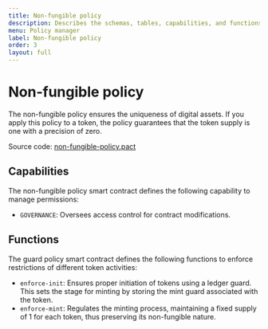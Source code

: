 ```yaml
---
title: Non-fungible policy
description: Describes the schemas, tables, capabilities, and functions defined in the non-fungible policy.
menu: Policy manager
label: Non-fungible policy
order: 3
layout: full
---
```


# Non-fungible policy

The non-fungible policy ensures the uniqueness of digital assets.
If you apply this policy to a token, the policy guarantees that the token supply is one with a precision of zero.

Source code: [non-fungible-policy.pact](https://github.com/kadena-io/marmalade/blob/main/pact/concrete-policies/non-fungible-policy/non-fungible-policy-v1.pact)

## Capabilities

The non-fungible policy smart contract defines the following capability to manage permissions:

- `GOVERNANCE`: Oversees access control for contract modifications.

## Functions

The guard policy smart contract defines the following functions to enforce restrictions of different token activities:

- `enforce-init`: Ensures proper initiation of tokens using a ledger guard. This
  sets the stage for minting by storing the mint guard associated with the
  token.
- `enforce-mint`: Regulates the minting process, maintaining a fixed supply of 1
  for each token, thus preserving its non-fungible nature.
